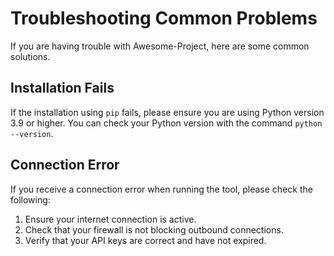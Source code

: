 # Troubleshooting Common Problems

If you are having trouble with Awesome-Project, here are some common solutions.

## Installation Fails
If the installation using `pip` fails, please ensure you are using Python version 3.9 or higher. You can check your Python version with the command `python --version`.

## Connection Error
If you receive a connection error when running the tool, please check the following:
1.  Ensure your internet connection is active.
2.  Check that your firewall is not blocking outbound connections.
3.  Verify that your API keys are correct and have not expired.